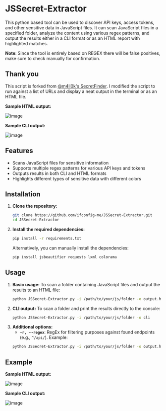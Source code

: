 # JSSecret-Extractor
This python based tool can be used to discover API keys, access tokens, and other sensitive data in JavaScript files. It can scan JavaScript files in a specified folder, analyze the content using various regex patterns, and output the results either in a CLI format or as an HTML report with highlighted matches.

**Note**: Since the tool is entirely based on REGEX there will be false positives, make sure to check manually for confirmation.

## Thank you

This script is forked from [@m4ll0k's SecretFinder](https://github.com/m4ll0k/SecretFinder). I modified the script to run against a list of URLs and display a neat output in the terminal or as an HTML file.

**Sample HTML output:**

![image](https://github.com/user-attachments/assets/42514394-7be1-47c5-a9e0-7f77783a6442)

**Sample CLI output:**

![image](https://github.com/user-attachments/assets/b6bbbbd9-e84b-4775-8333-ffd681470a4d)

## Features

* Scans JavaScript files for sensitive information
* Supports multiple regex patterns for various API keys and tokens
* Outputs results in both CLI and HTML formats
* Highlights different types of sensitive data with different colors

## Installation

1. **Clone the repository:**
    ```bash
    git clone https://github.com/ifconfig-me/JSSecret-Extractor.git
    cd JSSecret-Extractor
    ```
2. **Install the required dependencies:**
    ```bash
    pip install -r requirements.txt
    ```
    Alternatively, you can manually install the dependencies:
    ```bash
    pip install jsbeautifier requests lxml colorama
    ```
## Usage

1. **Basic usage:**
    To scan a folder containing JavaScript files and output the results to an HTML file:
    ```bash
    python JSSecret-Extractor.py -i /path/to/your/js/folder -o output.html
    ```
2. **CLI output:**
    To scan a folder and print the results directly to the console:
    ```bash
    python JSSecret-Extractor.py -i /path/to/your/js/folder -o cli
    ```
3. **Additional options:**
    - **`-r, --regex`**: RegEx for filtering purposes against found endpoints (e.g., `^/api/`).
    Example:
    ```bash
    python JSSecret-Extractor.py -i /path/to/your/js/folder -o output.html -r "^/api/"
    ```
## Example

**Sample HTML output:**

![image](https://github.com/user-attachments/assets/42514394-7be1-47c5-a9e0-7f77783a6442)

**Sample CLI output:**

![image](https://github.com/user-attachments/assets/b6bbbbd9-e84b-4775-8333-ffd681470a4d)

